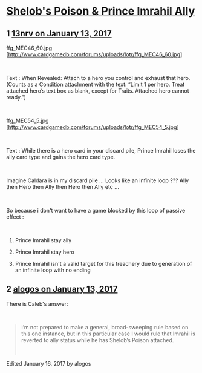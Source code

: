 # [Shelob&#039;s Poison &amp; Prince Imrahil Ally](https://community.fantasyflightgames.com/topic/239626-shelobs-poison-prince-imrahil-ally/)

## 1 [13nrv on January 13, 2017](https://community.fantasyflightgames.com/topic/239626-shelobs-poison-prince-imrahil-ally/?do=findComment&comment=2587089)

ffg_MEC46_60.jpg [http://www.cardgamedb.com/forums/uploads/lotr/ffg_MEC46_60.jpg]

 

Text : When Revealed: Attach to a hero you control and exhaust that hero. (Counts as a Condition attachment with the text: “Limit 1 per hero. Treat attached hero’s text box as blank, except for Traits. Attached hero cannot ready.”)

 

ffg_MEC54_5.jpg [http://www.cardgamedb.com/forums/uploads/lotr/ffg_MEC54_5.jpg]

 

Text : While there is a hero card in your discard pile, Prince Imrahil loses the ally card type and gains the hero card type.

 

Imagine Caldara is in my discard pile ... Looks like an infinite loop ??? Ally then Hero then Ally then Hero then Ally etc ...

 

So because i don't want to have a game blocked by this loop of passive effect :

 

1) Prince Imrahil stay ally

2) Prince Imrahil stay hero

3) Prince Imrahil isn't a valid target for this treachery due to generation of an infinite loop with no ending

## 2 [alogos on January 13, 2017](https://community.fantasyflightgames.com/topic/239626-shelobs-poison-prince-imrahil-ally/?do=findComment&comment=2588532)

There is Caleb's answer:

 

> I’m not prepared to make a general, broad-sweeping rule based on this one instance, but in this particular case I would rule that Imrahil is reverted to ally status while he has Shelob’s Poison attached.
> 
>  

Edited January 16, 2017 by alogos

